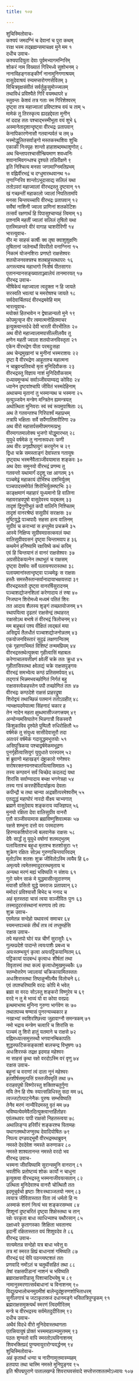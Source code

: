 ```yaml
---
title: १०७

---
```

शुचिस्मितोवाच-  
कश्यपं जमदग्निं च देवानां च पुरा कथम्  
ररक्ष भस्म तद्ब्रह्मन्समाचक्ष्व मुने मम १  
दधीच उवाच-  
कश्यपादियुता देवाः पूर्वमभ्यागमन्गिरिम्  
शोकरं नाम विख्यातं गिरिमध्ये सुशोभनम् २  
नानाविहङ्गसङ्कीर्णं नानामुनिगणाश्रयम्  
वासुदेवाश्रयं रम्यमप्सरोगणसेवितम् ३  
विचित्रवृक्षसंवीतं सर्वर्तुकुसुमोज्ज्वलम्  
तथाविधं प्रविश्यैते गिरिं वयमथापरे ४  
स्तुवन्तः केशवं तत्र गताः स्म गिरिशेश्वरम्  
दृष्ट्वा तत्र महाज्वालां प्रविष्टाश्च वयं च ताम् ५  
मामेकं तु तिरस्कृत्य ह्यदहद्देवता मुनीन्  
मां ददाह ततः पश्चाद्भस्मीभूता वयं शुभे ६  
अस्मानेतादृशान्दृष्ट्वा वीरभद्रः प्रतापवान्  
केनापिकारणेनासौ गतवान्पर्वतं च तम् ७  
भस्मोद्धूलितसर्वाङ्गो मस्तकस्थशिवः शुचिः  
एकाकी निःस्पृहः शान्तो हाहाशब्दमथाशृणोत् ८  
अथ चिन्तापरश्चासीन्म्रियमाण शवध्वनिः  
शवानामिवगन्धश्च दृश्यते तन्निरीक्षणे ९  
इति निश्चित्य मनसा जगामाग्निमतिप्रभम्  
स वह्निर्वीरभद्रं च दग्धुमारब्धवानथ १०  
तृणाग्निरिव शान्तोऽभूदासाद्य सलिलं यथा  
ततोऽपरां महाज्वालां वीरभद्रस्तु दृष्टवान् ११  
खं गच्छन्तीं महाकालो ज्वालां निपतितामपि  
मनसा चिन्तयच्चापि वीरभद्रः प्रतापवान् १२  
सर्वेषां नाशिनी ज्वाला प्राणिनां शतकोटिशः  
तत्सर्वं रक्षणार्थं हि पिपासुश्चाप्यहं त्विमाम् १३  
प्राश्नामि महतीं ज्वालां सलिलं तृषितो यथा  
एतस्मिन्नन्तरे वीरं वागाह चाशरीरिणी १४  
भारत्युवाच-  
वीर मा साहसं कार्षीः क्व तृषा क्वाशुशुक्षणिः  
तृषितानां जलेनार्थो विपरीतो वनाग्निना १५  
निकामं योजनशिराः प्रणष्टो राक्षसेश्वरः  
शतयोजनवक्त्रश्च शतबाहुस्तथापरः १६  
अगस्त्यश्च महाभागो निःशेषं पीतसागरः  
एतानन्यानसङ्ख्याताञ्ज्वालेयं तानमारयत् १७  
वीरभद्र उवाच-  
भीषिकेयं महाज्वाला त्वदुक्ता न हि जायते  
सरस्वति भवत्यां च ममरोषश्च जायते १८  
सर्वदेवार्चितपदं वीरभद्रमवेहि माम्  
भारत्युवाच-  
मयोक्तं हितभावेन न द्वेषान्नान्यतो मुने १९  
कोपमुत्सृज वीर त्वमात्मनोहितमाचर  
इत्युक्त्वान्तर्दधे देवी भारती वीरभीतितः २०  
अथ वीरो महाज्वालामपासील्लीलयैव तु  
क्षणेन महती ज्वाला शतयोजनविस्तृता २१  
एकेन वीरभद्रेण पीता परमदुःसहा  
अथ चेन्द्रमुखानां च मुनीनां भस्मराशयः २२  
दृष्टा वै वीरभद्रेण आहूताश्च महात्मना  
न चाब्रुवन्प्रतिवचो मृता मुनिदिवौकसः २३  
वीरभद्रस्तु विज्ञाय नाशं मुनिदिवौकसाम्  
दध्यावमून्कथं सर्वाञ्जीवयाम्यद्य कोविदः २४  
ध्यानेन दृष्टवांश्चापि जीवितं भस्मदेहिनाम्  
अथाचम्य मृतानां तु भस्मान्यथ च भस्मना २५  
मृत्युञ्जयेन मन्त्रेण मन्त्रितेन ह्यमन्त्रयत्  
अथोत्थिता मुनिवराः स्वं स्वं रूपमुपाश्रिताः २६  
अथ ते गतवन्तश्च गिरिपार्श्वं महाप्रभम्  
तत्रापि भक्षिताः सर्वे सर्पेणातिशरीरिणा २७  
अथ वीरो महासर्पसमीपमगमत्प्रभुः  
वीरमागतमालोक्य भुजगो योद्धुमारभत् २८  
युयुधे वर्षमेकं तु नानारूपधरः फणी  
अथ वीरः प्रगृह्यौष्ठयुगं करयुगेन च २९  
द्विधा चक्रे समस्ताङ्गं देवांस्तत्र गतायुषः  
दृष्ट्वाथ भस्मनैवैताञ्जीवयामास शङ्करः ३०  
अथ देवाः समुनयो वीरभद्रं प्रणम्य तु  
गतवन्तो यथामार्गं ददृशू रक्ष आगतम् ३१  
पञ्चमेढ्रं महाकायं दोर्भिश्च दशभिर्युतम्  
पञ्चपादसमोपेतं शिरोभिर्युतमष्टभिः ३२  
काङ्क्षमाणं महाहारं युध्यमानो हि वालिना  
महावराहवपुषो वासुदेवस्य यद्बलम् ३३  
तादृशं द्विगुणीभूतं कपौ वालिनि निश्चितम्  
तादृशं वानरश्रेष्ठं ससुग्रीवं सराक्षसः ३४  
मुष्टियुद्धे पञ्चपादैः सहसा हत्य वालिनम्  
सुग्रीवं च कराभ्यां स हन्तुमेव प्रचक्रमे ३५  
आस्ये निक्षिप्य सुग्रीवमग्रसत्कवलं यथा  
वालिसुग्रीवग्रसनं दृष्ट्वा चिन्तामवाप ह ३६  
कथमेनं हनिष्यामि रक्षयिष्ये कथं कपिम्  
एवं हि चिन्तयानं तं वानरं राक्षसेश्वरः ३७  
अग्रसीदेकयत्नेन तथाभूतं च राक्षसम्  
दृष्ट्वा देवर्षयः सर्वे पलायनपरास्तथा ३८  
पलायमानांस्तान्दृष्ट्वा पञ्चमेढ्रः स राक्षसः  
हस्तैः समस्तैस्तान्सर्वानादायाभक्षयत्तदा ३९  
वीरभद्रस्ततो दृष्ट्वा वानरर्षिसुरादनम्  
पञ्चाशद्योजनशिलां करेणादाय तं रुषा ४०  
निजघान शिरोमध्ये मध्यमं पतितं शिरः  
तत आदाय शैलस्य शृङ्गं तच्छतयोजनम् ४१  
स्थापयित्वा दृढतरं राक्षसेन्द्रं तथाहरत्  
राक्षसोऽथ बभाषे तं वीरभद्रं त्रिलोचनम् ४२  
मम बाहुबलं पश्य वीक्षितं त्वद्बलं मया  
असिद्वयं तैलधौतं पञ्चाशद्योजनोन्नतम् ४३  
एकयोजनविस्तारं सुदृढं लक्षणान्वितम्  
एकं गृहाणाभिमतं विशिष्टं तन्ममप्रियम् ४४  
वीरभद्रस्तथेत्युक्त्वा गृहीत्वासिं महाबलः  
करेणाचालयत्तीक्ष्णं क्ष्वेलीं चक्रे ततः क्रुधा ४५  
गृहीतासिस्तथा क्ष्वेलद्यं चक्रे राक्षसपुङ्गवः  
वीरभद्रं समभ्येत्य कण्ठं प्रतिसमर्पयत् ४६  
तद्गात्रं भिन्नमभवच्छोणितं निर्गतं बहु  
राक्षसस्त्वेकहस्तेन पपौ तच्छोणितं ततः ४७  
वीरभद्रः कण्ठदेशे राक्षसं प्राहरद्रुषा  
शिरोद्वयं तथाच्छिन्नं पतमानं ततोऽग्रहीत् ४८  
न्यभक्षयदमेयात्मा सिंहनादं चकार ह  
तेन नादेन महता क्षुब्धमासीज्जगत्त्रयम् ४९  
अन्योन्यमसिघातेन भिन्नगात्रौ विकस्वरौ  
किंशुकाविव दृश्येते पुष्पितौ रुधिरोक्षितौ ५०  
वर्षमेकं तु संयुध्य सासीदेवासुरौ तदा  
अतःपरं वर्षमेकं गदायुद्धमभूत्तयोः ५१  
असिपुत्रिकया पश्चाद्वर्षमेकमभूद्रणः  
पुनर्गृहीत्वासियुगं युयुधाते परस्परम् ५२  
शं ब्रुवाणो महाखड्गं दंष्ट्राकारो गणेश्वरः  
सरोषरक्तनयनश्चालयित्वासिमग्रतः ५३  
तस्य कण्ठवनं सर्वं चिच्छेद कदलद्यं यथा  
शिरांसि सर्वाण्यादाय बभक्ष भगनेत्रहा ५४  
तस्य गात्रं कररुहैर्विदार्याहृत्य देवताः  
कपीन्द्रौ च तथा चान्या अद्राक्षीत्परमेश्वरीम् ५५  
एतद्युद्धं महाघोरं नारदो वीक्ष्य चाभ्यगात्  
ब्रह्मणे वासुदेवाय शङ्कराय व्यजिज्ञपत् ५६  
मुनयो रक्षिता देवा वालिसुग्रीव वानरौ  
एतौ सञ्जीवयामास ब्रह्मविष्णुशिवात्मकः ५७  
रक्षसे शम्भुना दत्तो वरः परमदारुणः  
हिरण्यकशिपोराज्ये बलवानेक राक्षसः ५८  
देवैः सार्द्धं तु युयुधे वर्षाणां शतमद्भुतम्  
पलायिताश्च बहुधा मृताश्च शतशोसुराः ५९  
शुक्रेण रक्षितः सोऽथ गुरुणाचिन्तयत्त्विदम्  
मृतोऽस्मि शतशः शुक्र जीवितोऽस्मि त्वयैव हि ६०  
अमृत्यवे त्वमेतस्मादुदरस्थमृताय च  
अन्यथा मरणं मह्यं भविष्यति न संशयः ६१  
गुरो यमेन साकं मे युद्धमासीत्सुदारुणम्  
मयासौ ग्रसितो युद्धे यमराजः प्रतापवान् ६२  
ममोदरं प्रविश्यासौ बिभेद च ननाद च  
अहं मृतस्तदा चासं त्वया सञ्जीवितः पुनः ६३  
तस्मादुदरसंस्थानां मरणाय तपे तपः  
शुक्र उवाच-  
एवमेतन्न सन्देहो यथावत्त्वं समाचर ६४  
स्यमन्तपञ्चकं तीर्थं तत्र त्वं तप्तुमर्हसि  
राक्षस उवाच-  
तपे महत्तपो घोरं यन्न चीर्णं सुरासुरैः ६५  
गुल्फप्रदेशे पादान्ते त्वयःपाशैः प्रबध्य च  
अयःस्तम्भयुगं कृत्वा अयःपट्टिकयान्वितम् ६६  
पट्टिकायां पादबन्धं कृत्वाधः शीर्षतां तथा  
विवृतास्यं तथा कल्पं कृत्वाधोमुखमुच्चकैः ६७  
स्तम्भोत्तरेण ज्वालायां चक्रिकायामितस्ततः  
अधःशिरास्तथा तिष्ठन्नुन्मील्यैव विलोचने ६८  
एवं तपश्चरिष्यामि वरदः कोपि मे भवेत्  
ब्रह्मा वा वरदः सोऽस्तु शङ्करो विष्णुरेव च ६९  
वरदे न तु मे भाव्यं यो वा कोवा वरप्रदः  
इत्थमाभाष्य मुनिना गुरुणा भार्गवेण सः ७०  
तथातपच्च षण्मासं पुनरन्यच्चकार ह  
नखाभ्यां स्वशिरश्छित्त्वा जुहावाग्नौ समन्त्रकम् ७१  
नमो भद्राय मन्त्रेण चत्वारि च शिरांसि सः  
पञ्चमं तु शिरो हातुं यतमाने च राक्षसे ७२  
वह्निमध्यात्समुत्तस्थौ भगवानम्बिकापतिः  
शुद्धस्फटिकसङ्काशो बालचन्द्र विभूषणः ७३  
अधःशिरस्कं तद्रक्ष इदमाह महेश्वरः  
मा साहसं कृथा रक्षो वरदोऽस्मि वरं वृणु ७४  
राक्षस उवाच-  
बहूनां च वराणां त्वं दाता नूनं महेश्वरः  
हतशीर्षसमुत्पत्तिं ग्रस्तजीवमृतिं तथा ७५  
वराहवपुषो विष्णोरस्तु शक्तिश्चतुर्गुणा  
मयि तेन हि रोषः स्यात्सन्निधिस्तु सदा मम ७६  
त्वज्जटोत्पाटनेनैकः पुरुषः सम्भविष्यति  
तेनैव मरणं नान्यैरिदमस्तु वृतं मम ७७  
भविष्यत्येवमेवैतदित्युक्त्वान्तर्हितोहरः  
एवंलब्धवरः पापी राक्षसो निहतस्त्वया ७८  
अथालिङ्ग्य हरिर्वीरं शङ्करश्च पितामहः  
यथागतमथोजग्मुरथ देवादियोषितः ७९  
निपत्य दण्डवद्भूमौ वीरभद्रमथाब्रुवन्  
नमस्ते देवदेवेश नमस्ते करुणाकर ८०  
नमस्ते शाश्वतानन्त नमस्ते वरदो भव  
वीरभद्र उवाच-  
भस्मना जीवयिष्यामि सुरान्समुनि वानरान् ८१  
भवतीभिः प्रतोष्टव्यं शोकः कार्यो न चाधुना  
इत्युक्त्वा वीरभद्रस्तु भस्मनाजीवयत्सतान् ८२  
उत्थिता मुनिदेवाश्च वानरौ चोत्थितौ ततः  
इदमूचुर्वचो हृष्टाः शिरःस्थाञ्जलयो नमन् ८३  
त्वयात्र जीवितास्तात पिता त्वं धर्मतो हि नः  
अस्माकं शरणं नित्यं भव शङ्करसम्भव ८४  
शिशूनां दुष्टचरितं दृष्ट्वा शिक्षेस्तथा च तान्  
रक्षेः परकृता बाधा व्याधिभ्यश्च यथौरसान् ८५  
दक्षाध्वरे कृतागस्काः शिक्षिता भवतानघ  
इदानीं रक्षितास्तात वयं शिशुवदेव ते ८६  
वीरभद्र उवाच-  
सत्यमेतन्न सन्देहो यत्र बाधा भवेत्तु वः  
तत्र मां स्मरत क्षिप्रं बाधानाशं गमिष्यति ८७  
वीरभद्रं पदं येपि पठन्त्यष्टशतं ततः  
प्रणवादि नमोंऽतं च चतुर्थीसहितं तथा ८८  
तेषां राक्षसपीडानां नाशनं च भविष्यति  
ब्रह्मराक्षसपीडासु पिशाचादिभयेषु च ८९  
नामानुस्मरणात्सर्वबाधानां च विनाशनम् ९०  
विद्युत्प्रभालोचनमुग्रमीशं बालेन्दुदंष्ट्रारुणशोभिताधरम्  
सुनीलगात्रं च जटाकृतस्रजं दधानमङ्गे भसितत्रिपुण्ड्रकम् ९१  
ब्रह्मराक्षसमुक्त्यर्थं स्मरणं त्विदमीरितम्  
मन्त्रे च वीरभद्रस्य सर्वमेतदुदीरितम् ९२  
दधीच उवाच-  
अथैवं विदधे वीरो मुनिदेवास्तथागताः  
एतत्त्रियायुषं प्रोक्तं भस्ममाहात्म्यमुत्तमम् ९३  
पठतः शृण्वतो वापि स्मरतोऽघविनाशनम्  
शिवभक्तिप्रदं पुण्यमायुरारोग्यवर्द्धनम् ९४  
शुचिस्मितोवाच-  
अहं कृतार्था धन्या च नारीणामुत्तमास्म्यहम्  
हतपापा तथा चास्मि नमस्ते मुनिपुङ्गव ९५  
इति श्रीपद्मपुराणे पातालखण्डे शिवराघवसंवादे सप्तोत्तरशततमोऽध्यायः १०७
